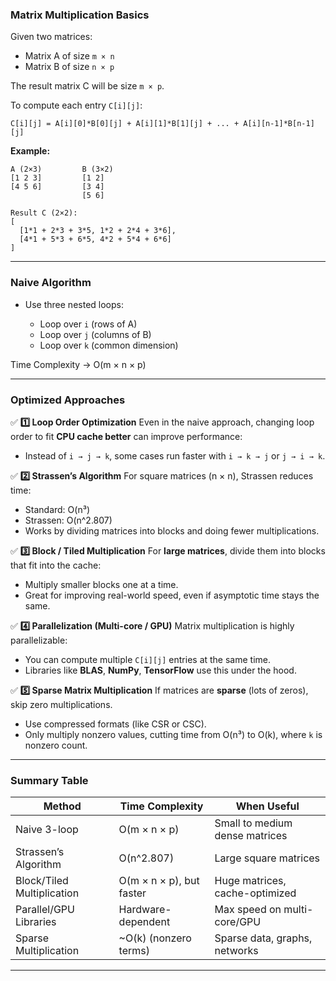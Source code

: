  

### **Matrix Multiplication Basics**

Given two matrices:

* Matrix A of size `m × n`
* Matrix B of size `n × p`

The result matrix C will be size `m × p`.

To compute each entry `C[i][j]`:

```
C[i][j] = A[i][0]*B[0][j] + A[i][1]*B[1][j] + ... + A[i][n-1]*B[n-1][j]
```

**Example:**

```
A (2×3)         B (3×2)
[1 2 3]         [1 2]
[4 5 6]         [3 4]
                [5 6]

Result C (2×2):
[
  [1*1 + 2*3 + 3*5, 1*2 + 2*4 + 3*6],
  [4*1 + 5*3 + 6*5, 4*2 + 5*4 + 6*6]
]
```

---

### **Naive Algorithm**

* Use three nested loops:

  * Loop over `i` (rows of A)
  * Loop over `j` (columns of B)
  * Loop over `k` (common dimension)

Time Complexity → O(m × n × p)

---

### **Optimized Approaches**

✅ **1️⃣ Loop Order Optimization**
Even in the naive approach, changing loop order to fit **CPU cache better** can improve performance:

* Instead of `i → j → k`, some cases run faster with `i → k → j` or `j → i → k`.

✅ **2️⃣ Strassen’s Algorithm**
For square matrices (n × n), Strassen reduces time:

* Standard: O(n³)
* Strassen: O(n^2.807)
* Works by dividing matrices into blocks and doing fewer multiplications.

✅ **3️⃣ Block / Tiled Multiplication**
For **large matrices**, divide them into blocks that fit into the cache:

* Multiply smaller blocks one at a time.
* Great for improving real-world speed, even if asymptotic time stays the same.

✅ **4️⃣ Parallelization (Multi-core / GPU)**
Matrix multiplication is highly parallelizable:

* You can compute multiple `C[i][j]` entries at the same time.
* Libraries like **BLAS**, **NumPy**, **TensorFlow** use this under the hood.

✅ **5️⃣ Sparse Matrix Multiplication**
If matrices are **sparse** (lots of zeros), skip zero multiplications.

* Use compressed formats (like CSR or CSC).
* Only multiply nonzero values, cutting time from O(n³) to O(k), where `k` is nonzero count.

---

### **Summary Table**

| Method                     | Time Complexity          | When Useful                    |
| -------------------------- | ------------------------ | ------------------------------ |
| Naive 3-loop               | O(m × n × p)             | Small to medium dense matrices |
| Strassen’s Algorithm       | O(n^2.807)               | Large square matrices          |
| Block/Tiled Multiplication | O(m × n × p), but faster | Huge matrices, cache-optimized |
| Parallel/GPU Libraries     | Hardware-dependent       | Max speed on multi-core/GPU    |
| Sparse Multiplication      | \~O(k) (nonzero terms)   | Sparse data, graphs, networks  |

---
 
